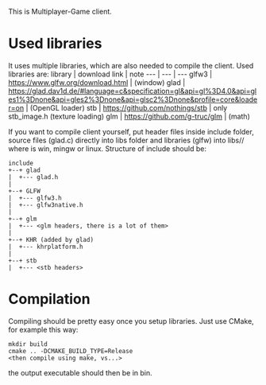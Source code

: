 This is Multiplayer-Game client.
# Used libraries
It uses multiple libraries, which are also
needed to compile the client. Used libraries are:
library | download link | note
--- | --- | ---
glfw3 | https://www.glfw.org/download.html | (window)
glad | https://glad.dav1d.de/#language=c&specification=gl&api=gl%3D4.0&api=gles1%3Dnone&api=gles2%3Dnone&api=glsc2%3Dnone&profile=core&loader=on | (OpenGL loader)
stb | https://github.com/nothings/stb | only stb_image.h (texture loading)
glm | https://github.com/g-truc/glm | (math)

If you want to compile client yourself, put header files inside include folder,
source files (glad.c) directly into libs folder and libraries (glfw) into
libs/<system>/ where <system> is win, mingw or linux. Structure of include
should be:
```
include
+--+ glad
|  +--- glad.h
|
+--+ GLFW
|  +--- glfw3.h
|  +--- glfw3native.h
|
+--+ glm
|  +--- <glm headers, there is a lot of them>
|
+--+ KHR (added by glad)
|  +--- khrplatform.h
|
+--+ stb
|  +--- <stb headers>
```
# Compilation
Compiling should be pretty easy once you setup libraries. Just use CMake, for example this way:
```shell
mkdir build
cmake .. -DCMAKE_BUILD_TYPE=Release
<then compile using make, vs...>
```
the output executable should then be in bin.
